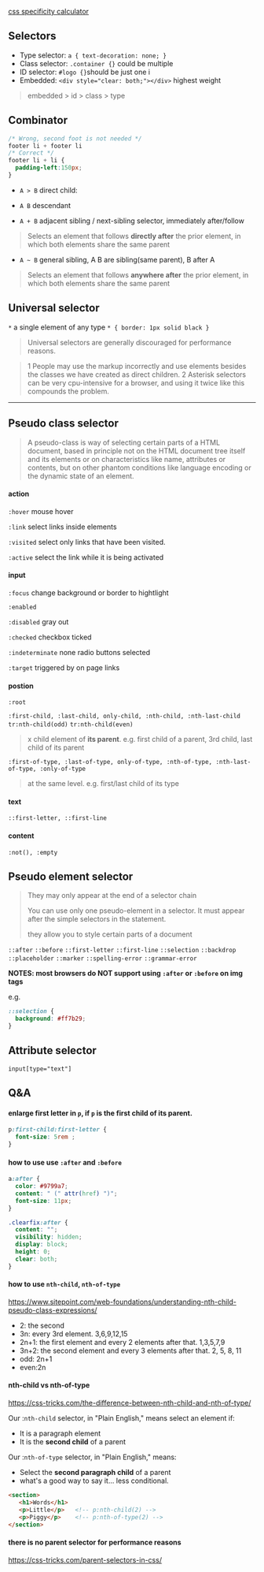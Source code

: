 [css specificity calculator](https://specificity.keegan.st/)

## Selectors

- Type selector: `a { text-decoration: none; }` 
- Class selector: `.container {}` could be multiple
- ID selector: `#logo {}`should be just one i
- Embedded: `<div style="clear: both;"></div>` highest weight

>  embedded > id > class > type 

## Combinator

```css
/* Wrong, second foot is not needed */
footer li + footer li
/* Correct */
footer li + li {
  padding-left:150px;
}
```

- `A > B` direct child: 

- `A B`   descendant 

- `A + B` adjacent sibling / next-sibling selector, immediately after/follow
> Selects an element that follows **directly after** the prior element, in which both elements share the same parent

- `A ~ B` general sibling, A B are sibling(same parent), B after A
> Selects an element that follows **anywhere after** the prior element, in which both elements share the same parent

## Universal selector

`*` a single element of any type `* { border: 1px solid black }`

> Universal selectors are generally discouraged for performance reasons.

>1 People may use the markup incorrectly and use elements besides the classes we have created as direct children.
>2 Asterisk selectors can be very cpu-intensive for a browser, and using it twice like this compounds the problem.

----

## Pseudo class selector

>A pseudo-class is way of selecting certain parts of a HTML document, based in principle not on the HTML document tree itself and its elements or on characteristics like name, attributes or contents, but on other phantom conditions like language encoding or the dynamic state of an element.

#### action
`:hover` mouse hover

`:link` select links inside elements

`:visited` select only links that have been visited.

`:active` select the link while it is being activated 

#### input

`:focus` change background or border to hightlight

`:enabled`

`:disabled` gray out

`:checked` checkbox ticked

`:indeterminate` none radio buttons selected

`:target` triggered by on page links

#### postion

`:root`

`:first-child, :last-child, only-child, :nth-child, :nth-last-child` `tr:nth-child(odd)` `tr:nth-child(even)`
> x child element of **its parent**. e.g. first child of a parent, 3rd child, last child of its parent


`:first-of-type, :last-of-type, only-of-type, :nth-of-type, :nth-last-of-type, :only-of-type` 
> at the same level. e.g. first/last child of its type


#### text

`::first-letter, ::first-line`
 
#### content

`:not(), :empty`

## Pseudo element selector

> They may only appear at the end of a selector chain
>
> You can use only one pseudo-element in a selector. It must appear after the simple selectors in the statement.
> 
> they allow you to style certain parts of a document

`::after`
`::before`
`::first-letter`
`::first-line`
`::selection`
`::backdrop`
`::placeholder`
`::marker`
`::spelling-error`
`::grammar-error`

**NOTES: most browsers do NOT support using `:after` or `:before` on img tags**

e.g.

```css
::selection {
  background: #ff7b29;
}
```

## Attribute selector
`input[type="text"]`


## Q&A 

#### enlarge first letter in `p`, if `p` is the first child of its parent.

```css
p:first-child:first-letter { 
  font-size: 5rem ; 
}
```

#### how to use use `:after` and `:before`

```css
a:after {
  color: #9799a7;
  content: " (" attr(href) ")";
  font-size: 11px;
}
```

```css
.clearfix:after { 
  content: "";
  visibility: hidden;
  display: block;
  height: 0;
  clear: both;
}
```

#### how to use `nth-child`, `nth-of-type`

https://www.sitepoint.com/web-foundations/understanding-nth-child-pseudo-class-expressions/

- 2: the second
- 3n: every 3rd element. 3,6,9,12,15
- 2n+1: the first element and every 2 elements after that. 1,3,5,7,9
- 3n+2: the second element and every 3 elements after that. 2, 5, 8, 11
- odd: 2n+1
- even:2n


#### nth-child vs nth-of-type

https://css-tricks.com/the-difference-between-nth-child-and-nth-of-type/

Our :`nth-child` selector, in "Plain English," means select an element if:
- It is a paragraph element
- It is the **second child** of a parent

Our :`nth-of-type` selector, in "Plain English," means:
- Select the **second paragraph child** of a parent
- what's a good way to say it... less conditional.

```HTML
<section>
   <h1>Words</h1>
   <p>Little</p>   <!-- p:nth-child(2) -->
   <p>Piggy</p>    <!-- p:nth-of-type(2) -->
</section>
```

#### there is no parent selector for performance reasons

https://css-tricks.com/parent-selectors-in-css/

